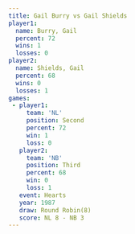 ```yaml
---
title: Gail Burry vs Gail Shields
player1:             
  name: Burry, Gail  
  percent: 72        
  wins: 1            
  losses: 0          
player2:             
  name: Shields, Gail
  percent: 68        
  wins: 0            
  losses: 1          
games:
 - player1:          
     team: 'NL'      
     position: Second
     percent: 72     
     win: 1          
     loss: 0         
   player2:         
     team: 'NB'     
     position: Third
     percent: 68    
     win: 0         
     loss: 1        
   event: Hearts       
   year: 1987          
   draw: Round Robin(8)
   score: NL 8 - NB 3  
---
```

